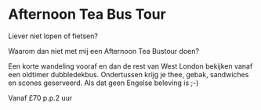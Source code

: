 # Afternoon Tea Bus Tour

<span class="lead">Liever niet lopen of fietsen?</span>

Waarom dan niet met mij een Afternoon Tea Bustour doen?

Een korte wandeling vooraf en dan de rest van West London bekijken vanaf een
oldtimer dubbledekbus. Ondertussen krijg je thee, gebak, sandwiches en scones
geserveerd. Als dat geen Engelse beleving is ;-)

Vanaf <span class="price">£70 p.p.</span><span class="duration">2 uur</span>
